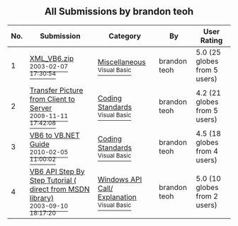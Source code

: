 ﻿<div align="center">

## All Submissions by brandon teoh

</div>

No.  | Submission | Category | By   | User Rating
---- | ---------- | -------- | ---- | -----------
1 | [XML\_VB6\.zip<br /><sup>2003-02-07 17:30:54</sup>](https://github.com/Planet-Source-Code/brandon-teoh-xml-vb6-zip__1-42971) | [Miscellaneous<br /><sup>Visual Basic</sup>](../ByCategory/miscellaneous__1-1.md) | brandon teoh | 5.0 (25 globes from 5 users)
2 | [Transfer Picture from Client to Server<br /><sup>2009-11-11 17:42:08</sup>](https://github.com/Planet-Source-Code/brandon-teoh-transfer-picture-from-client-to-server__1-72687) | [Coding Standards<br /><sup>Visual Basic</sup>](../ByCategory/coding-standards__1-43.md) | brandon teoh | 4.2 (21 globes from 5 users)
3 | [VB6 to VB\.NET Guide<br /><sup>2010-02-05 11:00:02</sup>](https://github.com/Planet-Source-Code/brandon-teoh-vb6-to-vb-net-guide__1-72894) | [Coding Standards<br /><sup>Visual Basic</sup>](../ByCategory/coding-standards__1-43.md) | brandon teoh | 4.5 (18 globes from 4 users)
4 | [VB6 API Step By Step Tutorial \( direct from MSDN library\)<br /><sup>2003-09-10 18:17:20</sup>](https://github.com/Planet-Source-Code/brandon-teoh-vb6-api-step-by-step-tutorial-direct-from-msdn-library__1-45770) | [Windows API Call/ Explanation<br /><sup>Visual Basic</sup>](../ByCategory/windows-api-call-explanation__1-39.md) | brandon teoh | 5.0 (10 globes from 2 users)
